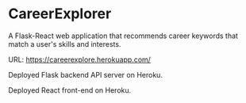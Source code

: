 # CareerExplorer

A Flask-React web application that recommends career keywords that match a user's skills and interests.

URL: https://careerexplore.herokuapp.com/

Deployed Flask backend API server on Heroku.

Deployed React front-end on Heroku.
